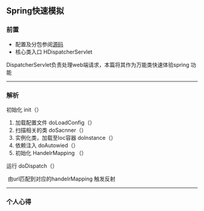 ## Spring快速模拟

### 前置

- 配置及分包参阅[源码]()
- 核心类入口 HDispatcherServlet

DispatcherServlet负责处理web端请求，本篇将其作为万能类快速体验spring 功能



------
### 解析

初始化 init（）

1. 加载配置文件 doLoadConfig（）
2. 扫描相关的类 doSacnner（）
3. 实例化类，加载至Ioc容器 doInstance（）
4. 依赖注入 doAutowied（）
5. 初始化 HandelrMapping （）

运行 doDispatch（）

​	由url匹配到对应的handelrMapping 触发反射

------

### 个人心得






